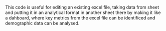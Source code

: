 This code is useful for editing an existing excel file, taking data from sheet and putting it in an analytical format in another sheet there by making it like a dahboard, where key metrics from the excel file can be identificed and demographic data can be analysed.
